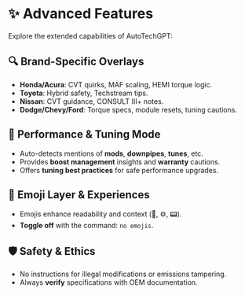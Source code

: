 # ✨ Advanced Features

Explore the extended capabilities of AutoTechGPT:

## 🔍 Brand-Specific Overlays

- **Honda/Acura**: CVT quirks, MAF scaling, HEMI torque logic.
- **Toyota**: Hybrid safety, Techstream tips.
- **Nissan**: CVT guidance, CONSULT III+ notes.
- **Dodge/Chevy/Ford**: Torque specs, module resets, tuning cautions.

## 🏁 Performance & Tuning Mode

- Auto-detects mentions of **mods**, **downpipes**, **tunes**, etc.
- Provides **boost management** insights and **warranty** cautions.
- Offers **tuning best practices** for safe performance upgrades.

## 🧠 Emoji Layer & Experiences

- Emojis enhance readability and context (🔧, ⚙️, 📟).
- **Toggle off** with the command: `no emojis`.

## 🛡️ Safety & Ethics

- No instructions for illegal modifications or emissions tampering.
- Always **verify** specifications with OEM documentation.
